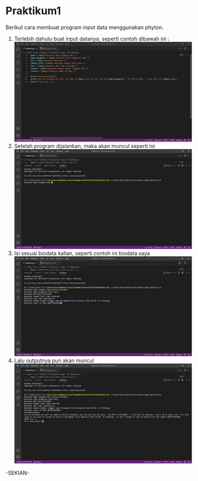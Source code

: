 # Praktikum1

Berikut cara membuat program input data menggunakan phyton.

1. Terlebih dahulu buat input datanya, seperti contoh dibawah ini :
![Gambar 1](Gambar/ss1.png)
2. Setelah program dijalankan, maka akan muncul seperti ini
![Gambar 2](Gambar/ss2.png)
3. Isi sesuai biodata kalian, seperti contoh ini biodata saya
![Gambar 3](Gambar/ss3.png)
4. Lalu outputnya pun akan muncul 
![Gambar 4](Gambar/ss4.png)


-SEKIAN-
